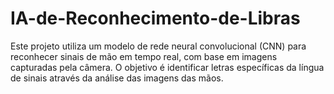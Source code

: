 # IA-de-Reconhecimento-de-Libras
Este projeto utiliza um modelo de rede neural convolucional (CNN) para reconhecer sinais de mão em tempo real, com base em imagens capturadas pela câmera. O objetivo é identificar letras específicas da língua de sinais através da análise das imagens das mãos.
